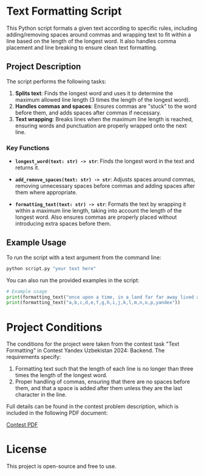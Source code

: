 # Text Formatting Script

This Python script formats a given text according to specific rules, including adding/removing spaces around commas and wrapping text to fit within a line based on the length of the longest word. It also handles comma placement and line breaking to ensure clean text formatting.

## Project Description

The script performs the following tasks:
1. **Splits text**: Finds the longest word and uses it to determine the maximum allowed line length (3 times the length of the longest word).
2. **Handles commas and spaces**: Ensures commas are "stuck" to the word before them, and adds spaces after commas if necessary.
3. **Text wrapping**: Breaks lines when the maximum line length is reached, ensuring words and punctuation are properly wrapped onto the next line.

### Key Functions

- **`longest_word(text: str) -> str`**:
  Finds the longest word in the text and returns it.

- **`add_remove_spaces(text: str) -> str`**:
  Adjusts spaces around commas, removing unnecessary spaces before commas and adding spaces after them where appropriate.

- **`formatting_text(text: str) -> str`**:
  Formats the text by wrapping it within a maximum line length, taking into account the length of the longest word. Also ensures commas are properly placed without introducing extra spaces before them.

## Example Usage

To run the script with a text argument from the command line:

```bash
python script.py "your text here"
```

You can also run the provided examples in the script:
```python
# Example usage
print(formatting_text("once upon a time, in a land far far away lived a princess , whose beauty was yet unmatched"))
print(formatting_text("a,b,c,d,e,f,g,h,i,j,k,l,m,n,o,p,yandex"))
```
# Project Conditions
The conditions for the project were taken from the contest task
"Text Formatting" in Contest Yandex Uzbekistan 2024: Backend. 
The requirements specify:
1. Formatting text such that the length of each line is no longer 
than three times the length of the longest word.
2. Proper handling of commas, ensuring that there are no spaces before 
them, and that a space is added after them unless they are the last 
character in the line.

Full details can be found in the contest problem description, which is 
included in the following PDF document:

[Contest PDF](./A_Форматирование_текста_—_Contest_Yandex_Uzbekistan_2024_Backend.pdf)

# License
This project is open-source and free to use.
